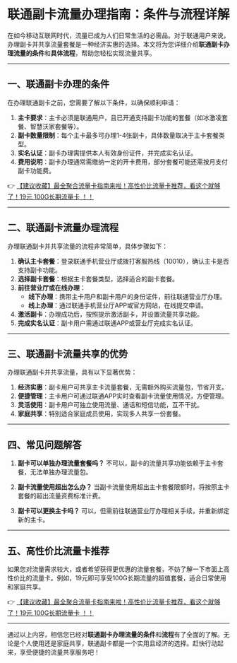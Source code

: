 # 联通副卡流量办理指南：条件与流程详解

在如今移动互联网时代，流量已成为人们日常生活的必需品。对于联通用户来说，办理副卡并共享流量套餐是一种经济实惠的选择。本文将为您详细介绍**联通副卡办理流量的条件**和**具体流程**，帮助您轻松实现流量共享。

---

## 一、联通副卡办理的条件

在办理联通副卡之前，您需要了解以下条件，以确保顺利申请：

1. **主卡要求**：主卡必须是联通用户，且已开通支持副卡功能的套餐（如冰激凌套餐、智慧沃家套餐等）。
2. **副卡数量限制**：每个主卡最多可办理1-4张副卡，具体数量取决于主卡套餐类型。
3. **实名认证**：副卡办理需提供本人有效身份证件，并完成实名认证。
4. **费用说明**：副卡办理通常需缴纳一定的开卡费用，部分套餐可能还需按月支付副卡功能费。

👉 [【建议收藏】最全聚合流量卡指南来啦！高性价比流量卡推荐，看这个就够了！19元 100G长期流量卡 ！！](https://bit.ly/Liuliangka)

---

## 二、联通副卡流量办理流程

办理联通副卡并共享流量的流程非常简单，具体步骤如下：

1. **确认主卡套餐**：登录联通手机营业厅或拨打客服热线（10010），确认主卡是否支持副卡功能。
2. **选择副卡套餐**：根据主卡套餐类型，选择适合的副卡套餐。
3. **前往营业厅或在线办理**：
   - **线下办理**：携带主卡用户和副卡用户的身份证件，前往联通营业厅办理。
   - **线上办理**：通过联通手机营业厅APP或官方网站，在线提交申请。
4. **激活副卡**：办理成功后，按照提示激活副卡，并设置流量共享功能。
5. **完成实名认证**：副卡用户需通过联通APP或营业厅完成实名认证。

---

## 三、联通副卡流量共享的优势

办理联通副卡并共享流量，具有以下显著优势：

1. **经济实惠**：副卡用户可共享主卡流量套餐，无需额外购买流量包，节省开支。
2. **便捷管理**：主卡用户可通过联通APP实时查看副卡流量使用情况，方便管理。
3. **灵活使用**：副卡用户可独立使用流量、通话和短信功能，互不干扰。
4. **家庭共享**：特别适合家庭成员使用，实现多人共享一份套餐。

---

## 四、常见问题解答

1. **副卡可以单独办理流量套餐吗？**
   不可以，副卡的流量共享功能依赖于主卡套餐，无法单独办理流量包。

2. **副卡流量使用超出怎么办？**
   当副卡流量使用超出主卡套餐限额时，将按照主卡套餐的超出流量资费标准计费。

3. **副卡可以更换主卡吗？**
   可以，但需前往联通营业厅办理相关手续，并重新绑定新的主卡。

---

## 五、高性价比流量卡推荐

如果您对流量需求较大，或者希望获得更优惠的流量套餐，不妨了解一下市面上高性价比的流量卡。例如，19元即可享受100G长期流量的超值套餐，适合日常使用和家庭共享。

👉 [【建议收藏】最全聚合流量卡指南来啦！高性价比流量卡推荐，看这个就够了！19元 100G长期流量卡 ！！](https://bit.ly/Liuliangka)

---

通过以上内容，相信您已经对**联通副卡办理流量的条件**和**流程**有了全面的了解。无论是个人使用还是家庭共享，联通副卡都是一个实用且经济的选择。赶快行动起来，享受便捷的流量共享服务吧！